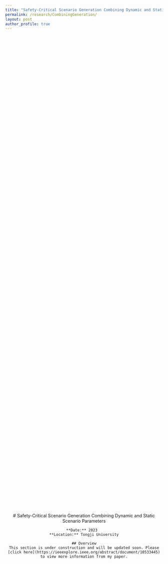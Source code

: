 ```yaml
---
title: "Safety-Critical Scenario Generation Combining Dynamic and Static Scenario Parameters"
permalink: /research/CombiningGeneration/
layout: post
author_profile: true
---
```


<style>
/* Center the main content */
.main-content {
  display: flex;
  justify-content: center;
  align-items: center;
  min-height: 80vh; /* Adjust this value as needed */
  text-align: center;
}

.main-content-inner {
  max-width: 800px;
  margin: 0 auto;
}

</style>

<div class="main-content">
  <div class="main-content-inner">
    # Safety-Critical Scenario Generation Combining Dynamic and Static Scenario Parameters

    **Date:** 2023  
    **Location:** Tongji University

    ## Overview
    This section is under construction and will be updated soon. Please [click here](https://ieeexplore.ieee.org/abstract/document/10533445) to view more information from my paper.
  </div>
</div>

